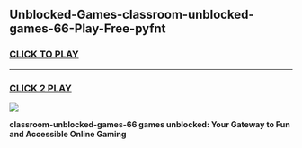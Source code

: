 
## Unblocked-Games-classroom-unblocked-games-66-Play-Free-pyfnt
<h3>
<a href="https://premium76.site?title=classroom-unblocked-games-66&ref=23A">CLICK TO PLAY</a></h3>
<hr>

<h3>
<a href="https://premium76.site?title=classroom-unblocked-games-66&ref=23A">CLICK 2 PLAY</a>
  
</h3>

<a href="https://premium76.site?title=classroom-unblocked-games-66&ref=23A"><img src="https://clearcache.store/games.png"></a>


**classroom-unblocked-games-66 games unblocked: Your Gateway to Fun and Accessible Online Gaming**
